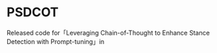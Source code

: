 # PSDCOT
Released code for「Leveraging Chain-of-Thought to Enhance Stance Detection with Prompt-tuning」in 
